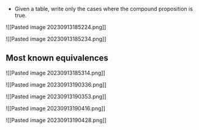 - Given a table, write only the cases where the compound proposition is true.

![[Pasted image 20230913185224.png]]

![[Pasted image 20230913185234.png]]

## Most known equivalences

![[Pasted image 20230913185314.png]]

![[Pasted image 20230913190336.png]]

![[Pasted image 20230913190353.png]]

![[Pasted image 20230913190416.png]]

![[Pasted image 20230913190428.png]]

